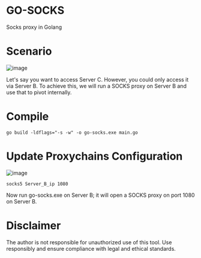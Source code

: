 # GO-SOCKS
Socks proxy in Golang

# Scenario
![image](https://github.com/user-attachments/assets/3a49392d-6a23-444f-87fb-97dd03d88823)

Let's say you want to access Server C. However, you could only access it via Server B. To achieve this, we will run a SOCKS proxy on Server B and use that to pivot internally.

# Compile
```
go build -ldflags="-s -w" -o go-socks.exe main.go
```
# Update Proxychains Configuration
![image](https://github.com/user-attachments/assets/211b0d79-5738-4edd-9488-4b341dacb148)
```
socks5 Server_B_ip 1080
```
Now run go-socks.exe on Server B; it will open a SOCKS proxy on port 1080 on Server B.

# Disclaimer
The author is not responsible for unauthorized use of this tool. Use responsibly and ensure compliance with legal and ethical standards.
